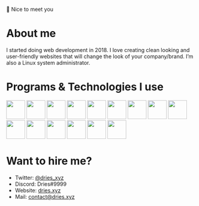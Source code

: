 👋 Nice to meet you

<h1>About me</h1></center>
I started doing web development in 2018. I love creating clean looking and user-friendly websites that will change the look of your company/brand. 
I’m also a Linux system administrator.
<br>
<h1>Programs & Technologies I use</h1>
<p float="left">
  <img src="https://dries.xyz/assets/img/programs/vsc.png" width="50px">
  <img src="https://dries.xyz/assets/img/programs/figma.png" width="50px">
  <img src="https://dries.xyz/assets/img/programs/xd.png" width="50px">
  <img src="https://dries.xyz/assets/img/programs/ai.png" width="50px">
  <img src="https://dries.xyz/assets/img/programs/ps.png" width="50px">
  <img src="https://dries.xyz/assets/img/programs/laravel.png" width="50px">
  <img src="https://dries.xyz/assets/img/programs/nestjs.svg" width="50px">
  <img src="https://dries.xyz/assets/img/programs/vue.png" width="50px">
  <img src="https://dries.xyz/assets/img/programs/bootstrap.png" width="50px">
  <img src="https://dries.xyz/assets/img/programs/nginx.png" width="50px">
  <img src="https://dries.xyz/assets/img/programs/react.svg" width="50px">
  <img src="https://dries.xyz/assets/img/programs/webpack.svg" width="50px">
  <img src="https://dries.xyz/assets/img/programs/redis.svg" width="50px">
  <img src="https://dries.xyz/assets/img/programs/fastify.svg" width="50px">
  <img src="https://dries.xyz/assets/img/programs/socketio.svg" width="50px">
</p>
<h1>Want to hire me?</h1>

- Twitter: [@dries_xyz](https://twitter.com/dries_xyz)
- Discord: Dries#9999
- Website: [dries.xyz](https://dries.xyz)
- Mail: contact@dries.xyz
